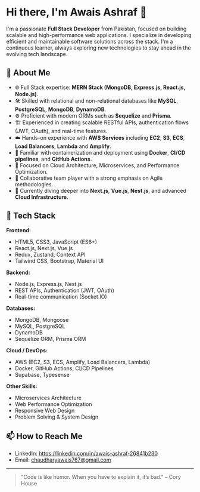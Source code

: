# Hi there, I'm Awais Ashraf 👋

I'm a passionate **Full Stack Developer** from Pakistan, focused on building scalable and high-performance web applications. I specialize in developing efficient and maintainable software solutions across the stack. I'm a continuous learner, always exploring new technologies to stay ahead in the evolving tech landscape.

## 🚀 About Me

- 🌐 Full Stack expertise: **MERN Stack (MongoDB, Express.js, React.js, Node.js)**.
- 🛠️ Skilled with relational and non-relational databases like **MySQL**, **PostgreSQL**, **MongoDB**, **DynamoDB**.
- ⚙️ Proficient with modern ORMs such as **Sequelize** and **Prisma**.
- 🏗️ Experienced in creating scalable RESTful APIs, authentication flows (JWT, OAuth), and real-time features.
- ☁️ Hands-on experience with **AWS Services** including **EC2**, **S3**, **ECS**, **Load Balancers**, **Lambda** and **Amplify**.
- 🚢 Familiar with containerization and deployment using **Docker**, **CI/CD pipelines**, and **GitHub Actions**.
- 🧠 Focused on Cloud Architecture, Microservices, and Performance Optimization.
- 🤝 Collaborative team player with a strong emphasis on Agile methodologies.
- 🌱 Currently diving deeper into **Next.js**, **Vue.js**, **Nest.js**, and advanced **Cloud Infrastructure**.

## 🧰 Tech Stack

**Frontend:**
- HTML5, CSS3, JavaScript (ES6+)
- React.js, Next.js, Vue.js
- Redux, Zustand, Context API
- Tailwind CSS, Bootstrap, Material UI

**Backend:**
- Node.js, Express.js, Nest.js
- REST APIs, Authentication (JWT, OAuth)
- Real-time communication (Socket.IO)

**Databases:**
- MongoDB, Mongoose
- MySQL, PostgreSQL
- DynamoDB
- Sequelize ORM, Prisma ORM

**Cloud / DevOps:**
- AWS (EC2, S3, ECS, Amplify, Load Balancers, Lambda)
- Docker, GitHub Actions, CI/CD Pipelines
- Supabase, Typesense

**Other Skills:**
- Microservices Architecture
- Web Performance Optimization
- Responsive Web Design
- Problem Solving & System Design

## 📫 How to Reach Me

- LinkedIn: https://linkedin.com/in/awais-ashraf-26841b230
- Email: chaudharyawais767@gmail.com

---

> "Code is like humor. When you have to explain it, it’s bad." – Cory House
